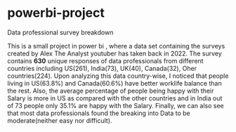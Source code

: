 # powerbi-project
Data professional survey breakdown

This is a small project in power bi , where a data set containing the surveys created by Alex The Analyst youtuber has taken back in 2022.
The survey contains **630** unique responses of data professionals from different countries including US(261), India(73), UK(40), Canada(32),  Oher countries(224).
Upon analyzing this data country-wise, I noticed that people living in US(63.8%) and Canada(60.6%) have better worklife balance than the rest.
Also, the average percentage of people being happy with their Salary is more in US as compared with the other countries and in India out of 73 people only 35.1% are happy with the Salary.
Finally, we can also see that most data professionals found the breaking into Data to be moderate(neither easy nor difficult).
